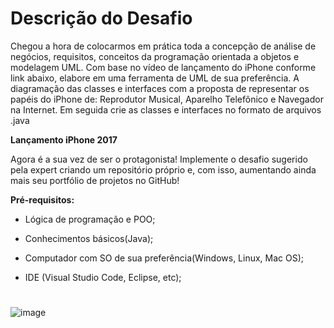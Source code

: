 # Descrição do Desafio


Chegou a hora de colocarmos em prática toda a concepção de análise de negócios, requisitos, conceitos da programação orientada a objetos e modelagem UML. Com base no vídeo de lançamento do iPhone conforme link abaixo, 
elabore em uma ferramenta de UML de sua preferência. A diagramação das classes e interfaces com a proposta de representar os papéis do iPhone de: Reprodutor Musical, Aparelho Telefônico e Navegador na Internet. 
Em seguida crie as classes e interfaces no formato de arquivos .java

**Lançamento iPhone 2017**

Agora é a sua vez de ser o protagonista! Implemente o desafio sugerido pela expert criando um repositório próprio e, com isso, aumentando ainda mais seu portfólio de projetos no GitHub!

**Pré-requisitos:**

- Lógica de programação e POO;

- Conhecimentos básicos(Java);

- Computador com SO de sua preferência(Windows, Linux, Mac OS);

- IDE (Visual Studio Code, Eclipse, etc);

#

![image](https://github.com/user-attachments/assets/b4cd8e21-91ec-424b-9d45-e290d3376278)




